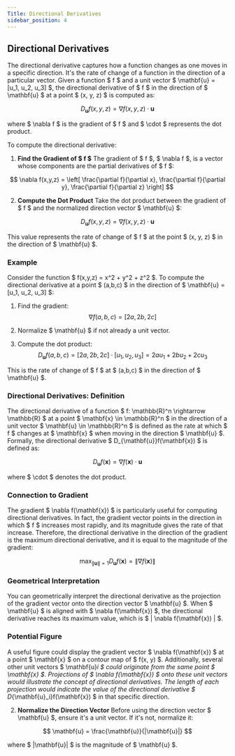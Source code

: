 ```yaml
---
Title: Directional Derivatives
sidebar_position: 4
---
```


## Directional Derivatives
The directional derivative captures how a function changes as one moves in a specific direction. It's the rate of change of a function in the direction of a particular vector. Given a function $ f $ and a unit vector $ \mathbf{u} = [u_1, u_2, u_3] $, the directional derivative of $ f $ in the direction of $ \mathbf{u} $ at a point $ (x, y, z) $ is computed as:

$$
D_\mathbf{u}f(x,y,z) = \nabla f(x,y,z) \cdot \mathbf{u}
$$

where $ \nabla f $ is the gradient of $ f $ and $ \cdot $ represents the dot product.

To compute the directional derivative:

1. **Find the Gradient of $ f $**
The gradient of $ f $, $ \nabla f $, is a vector whose components are the partial derivatives of $ f $:

$$
\nabla f(x,y,z) = \left[ \frac{\partial f}{\partial x}, \frac{\partial f}{\partial y}, \frac{\partial f}{\partial z} \right]
$$


2. **Compute the Dot Product**
Take the dot product between the gradient of $ f $ and the normalized direction vector $ \mathbf{u} $:

$$
D_\mathbf{u}f(x,y,z) = \nabla f(x,y,z) \cdot \mathbf{u}
$$

This value represents the rate of change of $ f $ at the point $ (x, y, z) $ in the direction of $ \mathbf{u} $.

### Example

Consider the function $ f(x,y,z) = x^2 + y^2 + z^2 $. To compute the directional derivative at a point $ (a,b,c) $ in the direction of $ \mathbf{u} = [u_1, u_2, u_3] $:

1. Find the gradient:
$$
\nabla f(a,b,c) = [2a, 2b, 2c]
$$

2. Normalize $ \mathbf{u} $ if not already a unit vector.

3. Compute the dot product:
$$
D_\mathbf{u}f(a,b,c) = [2a, 2b, 2c] \cdot [u_1, u_2, u_3] = 2au_1 + 2bu_2 + 2cu_3
$$

This is the rate of change of $ f $ at $ (a,b,c) $ in the direction of $ \mathbf{u} $.

### Directional Derivatives: Definition

The directional derivative of a function $ f: \mathbb{R}^n \rightarrow \mathbb{R} $ at a point $ \mathbf{x} \in \mathbb{R}^n $ in the direction of a unit vector $ \mathbf{u} \in \mathbb{R}^n $ is defined as the rate at which $ f $ changes at $ \mathbf{x} $ when moving in the direction $ \mathbf{u} $. Formally, the directional derivative $ D_{\mathbf{u}}f(\mathbf{x}) $ is defined as:

$$
D_{\mathbf{u}}f(\mathbf{x}) = \nabla f(\mathbf{x}) \cdot \mathbf{u}
$$

where $ \cdot $ denotes the dot product.

### Connection to Gradient

The gradient $ \nabla f(\mathbf{x}) $ is particularly useful for computing directional derivatives. In fact, the gradient vector points in the direction in which $ f $ increases most rapidly, and its magnitude gives the rate of that increase. Therefore, the directional derivative in the direction of the gradient is the maximum directional derivative, and it is equal to the magnitude of the gradient:

$$
\max_{\| \mathbf{u} \| = 1} D_{\mathbf{u}}f(\mathbf{x}) = \| \nabla f(\mathbf{x}) \|
$$

### Geometrical Interpretation

You can geometrically interpret the directional derivative as the projection of the gradient vector onto the direction vector $ \mathbf{u} $. When $ \mathbf{u} $ is aligned with $ \nabla f(\mathbf{x}) $, the directional derivative reaches its maximum value, which is $ \| \nabla f(\mathbf{x}) \| $.

### Potential Figure

A useful figure could display the gradient vector $ \nabla f(\mathbf{x}) $ at a point $ \mathbf{x} $ on a contour map of $ f(x, y) $. Additionally, several other unit vectors $ \mathbf{u}_i $ could originate from the same point $ \mathbf{x} $. Projections of $ \nabla f(\mathbf{x}) $ onto these unit vectors would illustrate the concept of directional derivatives. The length of each projection would indicate the value of the directional derivative $ D_{\mathbf{u}_i}f(\mathbf{x}) $ in that specific direction.


2. **Normalize the Direction Vector**
Before using the direction vector $ \mathbf{u} $, ensure it's a unit vector. If it's not, normalize it:

$$
\mathbf{u} = \frac{\mathbf{u}}{|\mathbf{u}|}
$$

where $ |\mathbf{u}| $ is the magnitude of $ \mathbf{u} $.